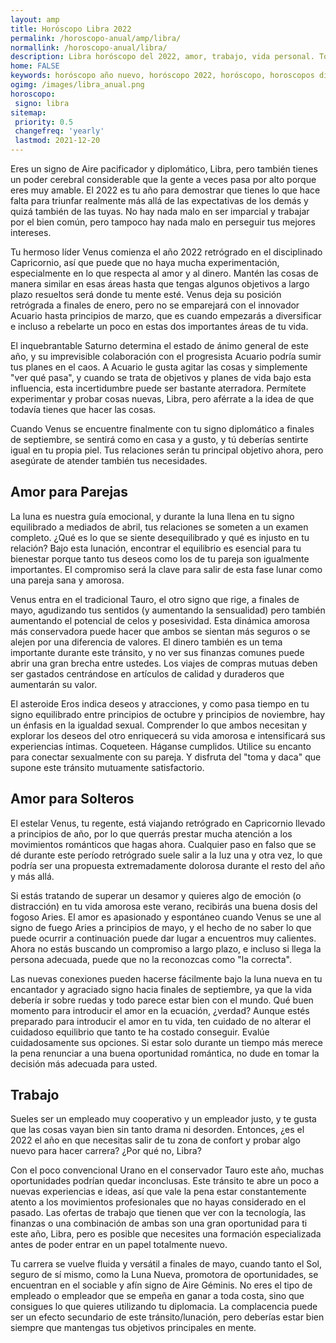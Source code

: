 ```yaml
---
layout: amp
title: Horóscopo Libra 2022 
permalink: /horoscopo-anual/amp/libra/
normallink: /horoscopo-anual/libra/
description: Libra horóscopo del 2022, amor, trabajo, vida personal. Todas las predicciones para Libra 2022 gratis. Disfruta este año nuevo.
home: FALSE
keywords: horóscopo año nuevo, horóscopo 2022, horóscopo, horoscopos diarios gratis del dia de hoy, horóscopo diario gratis,horóscopo ano nuevo 2022, horóscopo esperanza gracia, horoscopo Libra 2022, horoscop, horóscopos gratis, horoscopo Libra, horoscopo Libra 2022 gratis, Tarot, Astrologia, Zodíaco, Libra, horoscopo gratis,tarot en femenino,videncia gratuita,horoscopos gratuitos,horóscopos, astrologia,videncia gratis
ogimg: /images/libra_anual.png
horoscopo:
 signo: libra
sitemap:
 priority: 0.5
 changefreq: 'yearly'
 lastmod: 2021-12-20
---
```





Eres un signo de Aire pacificador y diplomático, Libra, pero también tienes un poder cerebral considerable que la gente a veces pasa por alto porque eres muy amable. El 2022 es tu año para demostrar que tienes lo que hace falta para triunfar realmente más allá de las expectativas de los demás y quizá también de las tuyas. No hay nada malo en ser imparcial y trabajar por el bien común, pero tampoco hay nada malo en perseguir tus mejores intereses.

Tu hermoso líder Venus comienza el año 2022 retrógrado en el disciplinado Capricornio, así que puede que no haya mucha experimentación, especialmente en lo que respecta al amor y al dinero. Mantén las cosas de manera similar en esas áreas hasta que tengas algunos objetivos a largo plazo resueltos será donde tu mente esté. Venus deja su posición retrógrada a finales de enero, pero no se emparejará con el innovador Acuario hasta principios de marzo, que es cuando empezarás a diversificar e incluso a rebelarte un poco en estas dos importantes áreas de tu vida.

El inquebrantable Saturno determina el estado de ánimo general de este año, y su imprevisible colaboración con el progresista Acuario podría sumir tus planes en el caos. A Acuario le gusta agitar las cosas y simplemente "ver qué pasa", y cuando se trata de objetivos y planes de vida bajo esta influencia, esta incertidumbre puede ser bastante aterradora. Permítete experimentar y probar cosas nuevas, Libra, pero aférrate a la idea de que todavía tienes que hacer las cosas.

Cuando Venus se encuentre finalmente con tu signo diplomático a finales de septiembre, se sentirá como en casa y a gusto, y tú deberías sentirte igual en tu propia piel. Tus relaciones serán tu principal objetivo ahora, pero asegúrate de atender también tus necesidades.

## Amor para Parejas

La luna es nuestra guía emocional, y durante la luna llena en tu signo equilibrado a mediados de abril, tus relaciones se someten a un examen completo. ¿Qué es lo que se siente desequilibrado y qué es injusto en tu relación? Bajo esta lunación, encontrar el equilibrio es esencial para tu bienestar porque tanto tus deseos como los de tu pareja son igualmente importantes. El compromiso será la clave para salir de esta fase lunar como una pareja sana y amorosa.

Venus entra en el tradicional Tauro, el otro signo que rige, a finales de mayo, agudizando tus sentidos (y aumentando la sensualidad) pero también aumentando el potencial de celos y posesividad. Esta dinámica amorosa más conservadora puede hacer que ambos se sientan más seguros o se alejen por una diferencia de valores. El dinero también es un tema importante durante este tránsito, y no ver sus finanzas comunes puede abrir una gran brecha entre ustedes. Los viajes de compras mutuas deben ser gastados centrándose en artículos de calidad y duraderos que aumentarán su valor.

El asteroide Eros indica deseos y atracciones, y como pasa tiempo en tu signo equilibrado entre principios de octubre y principios de noviembre, hay un énfasis en la igualdad sexual. Comprender lo que ambos necesitan y explorar los deseos del otro enriquecerá su vida amorosa e intensificará sus experiencias íntimas. Coqueteen. Háganse cumplidos. Utilice su encanto para conectar sexualmente con su pareja. Y disfruta del "toma y daca" que supone este tránsito mutuamente satisfactorio.

## Amor para Solteros

El estelar Venus, tu regente, está viajando retrógrado en Capricornio llevado a principios de año, por lo que querrás prestar mucha atención a los movimientos románticos que hagas ahora. Cualquier paso en falso que se dé durante este período retrógrado suele salir a la luz una y otra vez, lo que podría ser una propuesta extremadamente dolorosa durante el resto del año y más allá.

Si estás tratando de superar un desamor y quieres algo de emoción (o distracción) en tu vida amorosa este verano, recibirás una buena dosis del fogoso Aries. El amor es apasionado y espontáneo cuando Venus se une al signo de fuego Aries a principios de mayo, y el hecho de no saber lo que puede ocurrir a continuación puede dar lugar a encuentros muy calientes. Ahora no estás buscando un compromiso a largo plazo, e incluso si llega la persona adecuada, puede que no la reconozcas como "la correcta".

Las nuevas conexiones pueden hacerse fácilmente bajo la luna nueva en tu encantador y agraciado signo hacia finales de septiembre, ya que la vida debería ir sobre ruedas y todo parece estar bien con el mundo. Qué buen momento para introducir el amor en la ecuación, ¿verdad? Aunque estés preparado para introducir el amor en tu vida, ten cuidado de no alterar el cuidadoso equilibrio que tanto te ha costado conseguir. Evalúe cuidadosamente sus opciones. Si estar solo durante un tiempo más merece la pena renunciar a una buena oportunidad romántica, no dude en tomar la decisión más adecuada para usted.

## Trabajo

Sueles ser un empleado muy cooperativo y un empleador justo, y te gusta que las cosas vayan bien sin tanto drama ni desorden. Entonces, ¿es el 2022 el año en que necesitas salir de tu zona de confort y probar algo nuevo para hacer carrera? ¿Por qué no, Libra?

Con el poco convencional Urano en el conservador Tauro este año, muchas oportunidades podrían quedar inconclusas. Este tránsito te abre un poco a nuevas experiencias e ideas, así que vale la pena estar constantemente atento a los movimientos profesionales que no hayas considerado en el pasado. Las ofertas de trabajo que tienen que ver con la tecnología, las finanzas o una combinación de ambas son una gran oportunidad para ti este año, Libra, pero es posible que necesites una formación especializada antes de poder entrar en un papel totalmente nuevo.

Tu carrera se vuelve fluida y versátil a finales de mayo, cuando tanto el Sol, seguro de sí mismo, como la Luna Nueva, promotora de oportunidades, se encuentran en el sociable y afín signo de Aire Géminis. No eres el tipo de empleado o empleador que se empeña en ganar a toda costa, sino que consigues lo que quieres utilizando tu diplomacia. La complacencia puede ser un efecto secundario de este tránsito/lunación, pero deberías estar bien siempre que mantengas tus objetivos principales en mente.